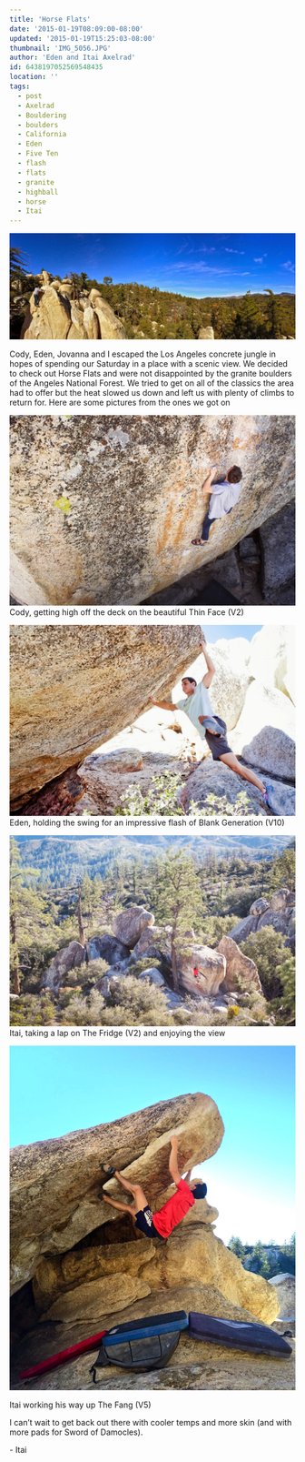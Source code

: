 ```yaml
---
title: 'Horse Flats'
date: '2015-01-19T08:09:00-08:00'
updated: '2015-01-19T15:25:03-08:00'
thumbnail: 'IMG_5056.JPG'
author: 'Eden and Itai Axelrad'
id: 6438197052569548435
location: ''
tags:
  - post
  - Axelrad
  - Bouldering
  - boulders
  - California
  - Eden
  - Five Ten
  - flash
  - flats
  - granite
  - highball
  - horse
  - Itai
---
```


![image alt](/images/IMG_5056.JPG)

Cody, Eden, Jovanna and I escaped the Los Angeles concrete jungle in hopes of spending our Saturday in a place with a scenic view. We decided to check out Horse Flats and were not disappointed by the granite boulders of the Angeles National Forest. We tried to get on all of the classics the area had to offer but the heat slowed us down and left us with plenty of climbs to return for. Here are some pictures from the ones we got on

![image alt](/images/IMG_1198.jpg)Cody, getting high off the deck on the beautiful Thin Face (V2)

![image alt](/images/IMG_1208.jpg)Eden, holding the swing for an impressive flash of Blank Generation (V10)

![image alt](/images/IMG_1272-2.jpg)Itai, taking a lap on The Fridge (V2) and enjoying the view

![image alt](/images/IMG_5109.jpg)

Itai working his way up The Fang (V5)

I can’t wait to get back out there with cooler temps and more skin (and with more pads for Sword of Damocles).

\- Itai

